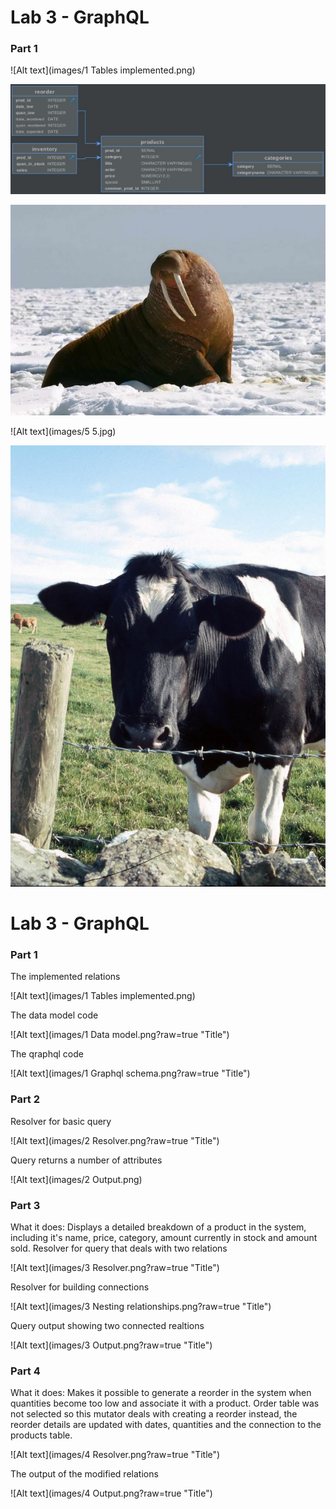 # Lab 3 - GraphQL

### Part 1
![Alt text](images/1 Tables implemented.png)

![Alt text](images/1tablesImplemented.png)

![Alt text](3.jpg)

![Alt text](images/5 5.jpg)

![Alt text](images/8.jpg)

# Lab 3 - GraphQL

### Part 1
The implemented relations

![Alt text](images/1 Tables implemented.png)

The data model code

![Alt text](images/1 Data model.png?raw=true "Title")

The qraphql code

![Alt text](images/1 Graphql schema.png?raw=true "Title")


### Part 2
Resolver for basic query 

![Alt text](images/2 Resolver.png?raw=true "Title")

Query returns a number of attributes

![Alt text](images/2 Output.png)


### Part 3
What it does: Displays a detailed breakdown of a product in the system, including it's name, price, category, amount currently in stock and amount sold.
Resolver for query that deals with two relations

![Alt text](images/3 Resolver.png?raw=true "Title")

Resolver for building connections

![Alt text](images/3 Nesting relationships.png?raw=true "Title")

Query output showing two connected realtions

![Alt text](images/3 Output.png?raw=true "Title")


### Part 4
What it does: Makes it possible to generate a reorder in the system when quantities become too low and associate it with a product.
Order table was not selected so this mutator deals with creating a reorder instead, the reorder details are updated with dates, quantities and the connection to the products table.

![Alt text](images/4 Resolver.png?raw=true "Title")

The output of the modified relations

![Alt text](images/4 Output.png?raw=true "Title")
